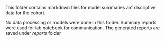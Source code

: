 This folder contains markdown files for model summaries anf discriptive data for the cohort.

No data processing or models were done in this folder. Summary reports were used for lab notebook for communication. The generated reports are saved under *reports* folder